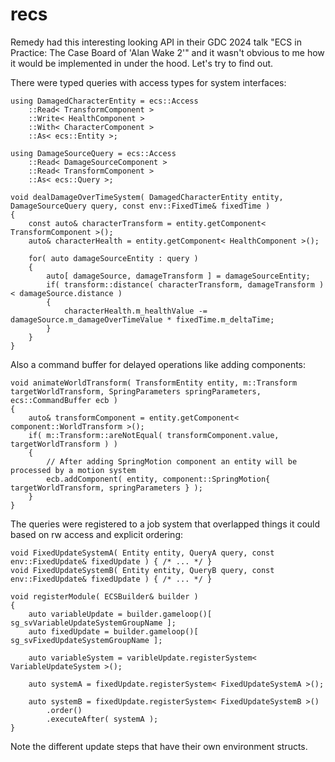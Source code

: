 # recs

Remedy had this interesting looking API in their GDC 2024 talk "ECS in Practice: The Case Board of 'Alan Wake 2'" and it wasn't obvious to me how it would be implemented in under the hood. Let's try to find out.

There were typed queries with access types for system interfaces:

```
using DamagedCharacterEntity = ecs::Access
    ::Read< TransformComponent >
    ::Write< HealthComponent >
    ::With< CharacterComponent >
    ::As< ecs::Entity >;

using DamageSourceQuery = ecs::Access
    ::Read< DamageSourceComponent >
    ::Read< TransformComponent >
    ::As< ecs::Query >;

void dealDamageOverTimeSystem( DamagedCharacterEntity entity, DamageSourceQuery query, const env::FixedTime& fixedTime )
{
    const auto& characterTransform = entity.getComponent< TransformComponent >();
    auto& characterHealth = entity.getComponent< HealthComponent >();

    for( auto damageSourceEntity : query )
    {
        auto[ damageSource, damageTransform ] = damageSourceEntity;
        if( transform::distance( characterTransform, damageTransform ) < damageSource.distance )
        {
            characterHealth.m_healthValue -= damageSource.m_damageOverTimeValue * fixedTime.m_deltaTime;
        }
    }
}

```

Also a command buffer for delayed operations like adding components:

```
void animateWorldTransform( TransformEntity entity, m::Transform targetWorldTransform, SpringParameters springParameters, ecs::CommandBuffer ecb )
{
    auto& transformComponent = entity.getComponent< component::WorldTransform >();
    if( m::Transform::areNotEqual( transformComponent.value, targetWorldTransform ) )
    {
        // After adding SpringMotion component an entity will be processed by a motion system
        ecb.addComponent( entity, component::SpringMotion{ targetWorldTransform, springParameters } );
    }
}
```

The queries were registered to a job system that overlapped things it could based on rw access and explicit ordering:

```
void FixedUpdateSystemA( Entity entity, QueryA query, const env::FixedUpdate& fixedUpdate ) { /* ... */ }
void FixedUpdateSystemB( Entity entity, QueryB query, const env::FixedUpdate& fixedUpdate ) { /* ... */ }

void registerModule( ECSBuilder& builder )
{
    auto variableUpdate = builder.gameloop()[ sg_svVariableUpdateSystemGroupName ];
    auto fixedUpdate = builder.gameloop()[ sg_svFixedUpdateSystemGroupName ];

    auto variableSystem = varibleUpdate.registerSystem< VariableUpdateSystem >();

    auto systemA = fixedUpdate.registerSystem< FixedUpdateSystemA >();

    auto systemB = fixedUpdate.registerSystem< FixedUpdateSystemB >()
        .order()
        .executeAfter( systemA );
}
```

Note the different update steps that have their own environment structs.
